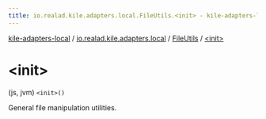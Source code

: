```yaml
---
title: io.realad.kile.adapters.local.FileUtils.<init> - kile-adapters-local
---
```


[kile-adapters-local](../../index.html) / [io.realad.kile.adapters.local](../index.html) / [FileUtils](index.html) / [&lt;init&gt;](./-init-.html)

# &lt;init&gt;

(js, jvm) `<init>()`

General file manipulation utilities.

